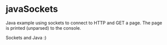 javaSockets
===========
Java example using sockets to connect to HTTP and GET a page. The page is printed (unparsed) to the console.

Sockets and Java :)
